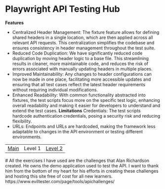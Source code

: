 # Playwright API Testing Hub
**Features**
- Centralized Header Management: The fixture feature allows for defining shared headers in a single location, which are then applied across all relevant API requests. This centralization simplifies the codebase and ensures consistency in header management throughout the test suite.
- Reduced Code Duplication: We have significantly reduced code duplication by moving header logic to a base file. This streamlining results in cleaner, more maintainable code, and reduces the risk of errors associated with manually updating headers in multiple places.
- Improved Maintainability: Any changes to header configurations can now be made in one place, facilitating more accessible updates and ensuring that all test cases reflect the latest header requirements without requiring individual modifications.
- Enhanced Readability: With common functionality abstracted into fixtures, the test scripts focus more on the specific test logic, enhancing overall readability and making it easier for developers to understand and extend the test cases.
**Limitations**
Credentials: The test scripts hardcode authentication credentials, posing a security risk and reducing flexibility.
- URLs: Endpoints and URLs are hardcoded, making the framework less adaptable to changes in the API environment or testing different environments.

<table>
  <tr>
    <td><a href="https://github.com/Cerosh/apiChallenges.github.io/tree/main">Main</a></td>
    <td>Level 1</a></td>
    <td><a href="https://github.com/Cerosh/apiChallenges.github.io/tree/level.2">Level 2</a></td>
  </tr>
</table>
#
All the exercises I have used are the challenges that  Alan Richardson created. He owns the demo application used to test the API. I want to thank him from the bottom of my heart for his efforts in creating these challenges and hosting this site free of cost for all new learners.
https://www.eviltester.com/page/tools/apichallenges/<br>
